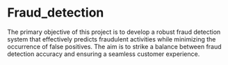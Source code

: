 # Fraud_detection
The primary objective of this project is to develop a robust fraud detection system that effectively predicts fraudulent activities while minimizing the occurrence of false positives. The aim is to strike a balance between fraud detection accuracy and ensuring a seamless customer experience.
